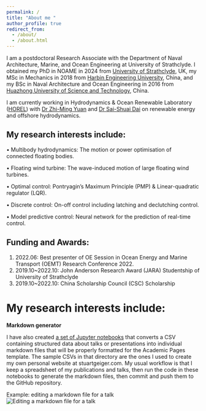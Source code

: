 ```yaml
---
permalink: /
title: "About me "
author_profile: true
redirect_from: 
  - /about/
  - /about.html
---
```


I am a postdoctoral Research Associate with the Department of Naval Architecture, Marine, and Ocean Engineering at University of Strathclyde. I obtained my PhD in NOAME in 2024 from [University of Strathclyde](https://www.strath.ac.uk/), UK, my MSc in Mechanics in 2018 from [Harbin Engineering University](https://www.hrbeu.edu.cn/), China, and my BSc in Naval Architecture and Ocean Engineering in 2016 from [Huazhong University of Science and Technology](https://www.hust.edu.cn/), China.

I am currently working in Hydrodynamics & Ocean Renewable Laboratory ([HOREL](https://www.horelstrath.com/)) with [Dr Zhi-Ming Yuan](https://pureportal.strath.ac.uk/en/persons/zhiming-yuan) and [Dr Sai-Shuai Dai](https://pureportal.strath.ac.uk/en/persons/david-dai) on renewable energy and offshore hydrodynamics.

My research interests include:
------
•	Multibody hydrodynamics: The motion or power optimisation of connected floating bodies.

•	Floating wind turbine: The wave-induced motion of large floating wind turbines.

•	Optimal control: Pontryagin’s Maximum Principle (PMP) & Linear-quadratic regulator (LQR).

•	Discrete control: On-off control including latching and declutching control.

•	Model predictive control: Neural network for the prediction of real-time control.

Funding and Awards:
------
1. 2022.06: Best presenter of OE Session in Ocean Energy and Marine Transport (OEMT) Research Conference 2022.
2. 2019.10~2022.10: John Anderson Research Award (JARA) Studentship of University of Strathclyde
3. 2019.10~2022.10: China Scholarship Council (CSC) Scholarship

My research interests include:
======

**Markdown generator**

I have also created [a set of Jupyter notebooks](https://github.com/academicpages/academicpages.github.io/tree/master/markdown_generator
) that converts a CSV containing structured data about talks or presentations into individual markdown files that will be properly formatted for the Academic Pages template. The sample CSVs in that directory are the ones I used to create my own personal website at stuartgeiger.com. My usual workflow is that I keep a spreadsheet of my publications and talks, then run the code in these notebooks to generate the markdown files, then commit and push them to the GitHub repository.


Example: editing a markdown file for a talk
![Editing a markdown file for a talk](/images/editing-talk.png)


